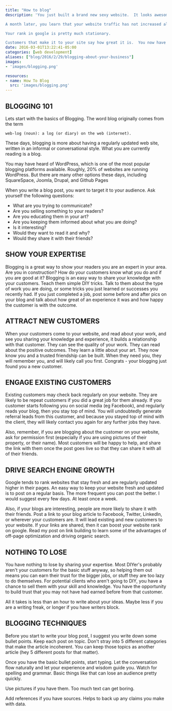 ```yaml
---
title: "How to blog"
description: 'You just built a brand new sexy website.  It looks awesome.  Your existing clients are going to love it.  You are about to get a ton of new customers.  The world is great.

A month later, you learn that your website traffic has not increased all that much.  

Your rank in google is pretty much stationary.  

Customers that make it to your site say how great it is.  You now have a web presence, and the customers who already know about you are finding you.  But you want more.  You want to grow faster.  You want to get new customers. Well, lets start with blogging.'
date: 2016-03-01T13:22:41-05:00
categories: [web development]
aliases: ["blog/2016/2/29/blogging-about-your-business"]
images:
- 'images/blogging.png'

resources:
- name: How To Blog
  src: 'images/blogging.png'
---
```




BLOGGING 101
------------

Lets start with the basics of Blogging.  The word blog originally comes from the term

	web-log (noun): a log (or diary) on the web (internet).  

These days, blogging is more about having a regularly updated web site, written in an informal or conversational style.  What you are currently reading is a blog.

You may have heard of WordPress, which is one of the most popular blogging platforms available.  Roughly, 20% of websites are running WordPress.  But there are many other options these days, including SquareSpace, Joomla, Drupal, and Github Pages

When you write a blog post, you want to target it to your audience.  Ask yourself the following questions:

* What are you trying to communicate?  
* Are  you selling something to your readers?  
* Are you educating them in your art?  
* Are you keeping them informed about what you are doing?
* Is it interesting?
* Would they want to read it and why?  
* Would they share it with their friends?
 

SHOW YOUR EXPERTISE
-------------------

Blogging is a great way to show your readers you are an expert in your area.  Are you in construction?  How do your customers know what you do and if you are good at it?  Blogging is an easy way to share your knowledge with your customers.  Teach them simple DIY tricks.  Talk to them about the type of work you are doing, or some tricks you just learned or successes you recently had.  If you just completed a job, post some before and after pics on your blog and talk about how great of an experience it was and how happy the customer is with the outcome.

 

ATTRACT NEW CUSTOMERS
---------------------

When your customers come to your website, and read about your work, and see you sharing your knowledge and experience, it builds a relationship with that customer. They can see the quality of your work.  They can read about the positive outcomes.  They learn a little about your art. They now know you and a trusted friendship can be built.  When they need you, they will remember you, and will likely call you first.  Congrats - your blogging just found you a new customer.

 

ENGAGE EXISTING CUSTOMERS
-------------------------

Existing customers may check back regularly on your website.  They are likely to be repeat customers if you did a great job for them already.  If you customer starts following you on social media (eg Facebook), and regularly reads your blog, then you stay top of mind.  You will undoubtedly generate referral leads from this customer, and because you stayed top of mind with the client, they will likely contact you again for any further jobs they have.

Also, remember, if you are blogging about the customer on your website, ask for permission first (especially if you are using pictures of their property, or their name).  Most customers will be happy to help, and share the link with them once the post goes live so that they can share it with all of their friends.

 

DRIVE SEARCH ENGINE GROWTH
--------------------------

Google tends to rank websites that stay fresh and are regularly updated higher in their pages.  An easy way to keep your website fresh and updated is to post on a regular basis.  The more frequent you  can post the better.  I would suggest every few days.  At least once a week.

Also, if your blogs are interesting, people are more likely to share it with their friends.  Post a link to your blog article to Facebook, Twitter, LinkedIn, or wherever your customers are.  It will lead existing and new customers to your website.  If your links are shared, then it can boost your website rank on google.  Read my post on link building to learn some of the advantages of off-page optimization and driving organic search.

 

NOTHING TO LOSE
----------------

You have nothing to lose by sharing your expertise.  Most DIYer's probably aren't your customers for the basic stuff anyway, so helping them out means you can earn their trust for the bigger jobs, or stuff they are too lazy to do themselves.  For potential clients who aren't going to DIY, you have a chance to sell them with your skill and knowledge.  You have the opportunity to build trust that you may not have had earned before from that customer.

All it takes is less than an hour to write about your ideas.  Maybe less if you are a writing freak, or longer if you have writers block.  

 

BLOGGING TECHNIQUES
-------------------

Before you start to write your blog post, I suggest you write down some bullet points.  Keep each post on topic.  Don't stray into 5 different categories that make the article incoherent.  You can keep those topics as another article (hey 5 different posts for that matter).

Once you have the basic bullet points, start typing.  Let the conversation flow naturally and let your experience and wisdom guide you.  Watch for spelling and grammar.  Basic things like that can lose an audience pretty quickly.

Use pictures if you have them.  Too much text can get boring.

Add references if you have sources.  Helps to back up any claims you make with data.